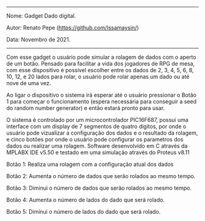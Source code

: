

*********************************

Nome:  Gadget Dado digital. 

Autor: Renato Pepe  (https://github.com/Issamaysin/)

Data:  Novembro de 2021.

*********************************

Com esse gadget o usuário pode simular a rolagem de dados com o aperto de um botão. Pensado para facilitar a vida dos jogadores de RPG de mesa, com esse dispositivo é possível escolher entre os dados de 2, 3, 4, 5, 6, 8, 10, 12, e 20 lados para rolar, o usuário pode rolar apenas um dado ou até nove de uma vez.	


Ao ligar o dispositivo o sistema irá esperar até o usuário pressionar o Botão 1 para começar o funcionamento (espera necessária para conseguir a seed do random number generator) e então estará pronto para usar.
	

O sistema é controlado por um microcontrolador PIC16F687, possui uma interface com um display de 7 segmentos de quatro digitos, por onde o usuário pode vizualizar a configuração dos dados e o resultado da rolagem, e cinco botões por onde o usuário pode configurar os parametros dos dados ou realizar uma rolagem. Software desenvolvido em C através da MPLABX IDE v5.50 e testado em uma simulação através do Proteus v8.11


Botão 1: Realiza uma rolagem com a configuração atual dos dados

Botão 2: Aumenta o número de dados que serão rolados ao mesmo tempo.

Botão 3: Diminui o número de dados que serão rolados ao mesmo tempo.

Botão 4: Aumenta o número de lados do dado que será rolado.

Botão 5: Diminui o número de lados do dado que será rolado.




